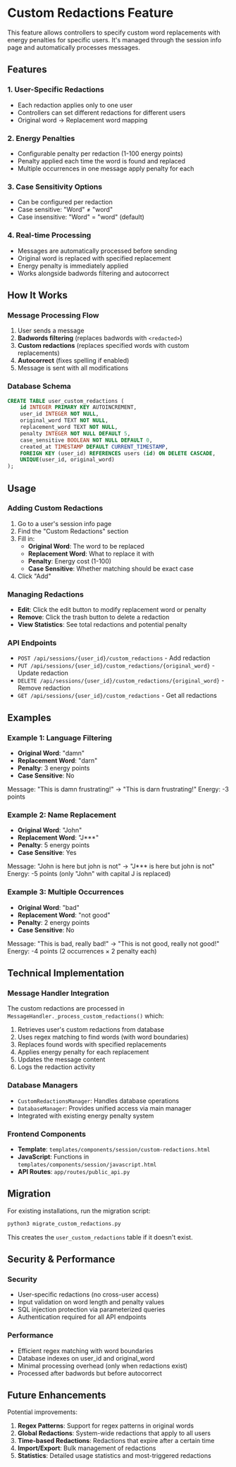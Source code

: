 # Custom Redactions Feature

This feature allows controllers to specify custom word replacements with energy penalties for specific users. It's managed through the session info page and automatically processes messages.

## Features

### 1. User-Specific Redactions
- Each redaction applies only to one user
- Controllers can set different redactions for different users
- Original word → Replacement word mapping

### 2. Energy Penalties
- Configurable penalty per redaction (1-100 energy points)
- Penalty applied each time the word is found and replaced
- Multiple occurrences in one message apply penalty for each

### 3. Case Sensitivity Options
- Can be configured per redaction
- Case sensitive: "Word" ≠ "word"
- Case insensitive: "Word" = "word" (default)

### 4. Real-time Processing
- Messages are automatically processed before sending
- Original word is replaced with specified replacement
- Energy penalty is immediately applied
- Works alongside badwords filtering and autocorrect

## How It Works

### Message Processing Flow
1. User sends a message
2. **Badwords filtering** (replaces badwords with `<redacted>`)
3. **Custom redactions** (replaces specified words with custom replacements)
4. **Autocorrect** (fixes spelling if enabled)
5. Message is sent with all modifications

### Database Schema
```sql
CREATE TABLE user_custom_redactions (
    id INTEGER PRIMARY KEY AUTOINCREMENT,
    user_id INTEGER NOT NULL,
    original_word TEXT NOT NULL,
    replacement_word TEXT NOT NULL,
    penalty INTEGER NOT NULL DEFAULT 5,
    case_sensitive BOOLEAN NOT NULL DEFAULT 0,
    created_at TIMESTAMP DEFAULT CURRENT_TIMESTAMP,
    FOREIGN KEY (user_id) REFERENCES users (id) ON DELETE CASCADE,
    UNIQUE(user_id, original_word)
);
```

## Usage

### Adding Custom Redactions
1. Go to a user's session info page
2. Find the "Custom Redactions" section
3. Fill in:
   - **Original Word**: The word to be replaced
   - **Replacement Word**: What to replace it with
   - **Penalty**: Energy cost (1-100)
   - **Case Sensitive**: Whether matching should be exact case
4. Click "Add"

### Managing Redactions
- **Edit**: Click the edit button to modify replacement word or penalty
- **Remove**: Click the trash button to delete a redaction
- **View Statistics**: See total redactions and potential penalty

### API Endpoints
- `POST /api/sessions/{user_id}/custom_redactions` - Add redaction
- `PUT /api/sessions/{user_id}/custom_redactions/{original_word}` - Update redaction
- `DELETE /api/sessions/{user_id}/custom_redactions/{original_word}` - Remove redaction
- `GET /api/sessions/{user_id}/custom_redactions` - Get all redactions

## Examples

### Example 1: Language Filtering
- **Original Word**: "damn"
- **Replacement Word**: "darn"
- **Penalty**: 3 energy points
- **Case Sensitive**: No

Message: "This is damn frustrating!" → "This is darn frustrating!"
Energy: -3 points

### Example 2: Name Replacement
- **Original Word**: "John"
- **Replacement Word**: "J***"
- **Penalty**: 5 energy points
- **Case Sensitive**: Yes

Message: "John is here but john is not" → "J*** is here but john is not"
Energy: -5 points (only "John" with capital J is replaced)

### Example 3: Multiple Occurrences
- **Original Word**: "bad"
- **Replacement Word**: "not good"
- **Penalty**: 2 energy points
- **Case Sensitive**: No

Message: "This is bad, really bad!" → "This is not good, really not good!"
Energy: -4 points (2 occurrences × 2 penalty each)

## Technical Implementation

### Message Handler Integration
The custom redactions are processed in `MessageHandler._process_custom_redactions()` which:
1. Retrieves user's custom redactions from database
2. Uses regex matching to find words (with word boundaries)
3. Replaces found words with specified replacements
4. Applies energy penalty for each replacement
5. Updates the message content
6. Logs the redaction activity

### Database Managers
- `CustomRedactionsManager`: Handles database operations
- `DatabaseManager`: Provides unified access via main manager
- Integrated with existing energy penalty system

### Frontend Components
- **Template**: `templates/components/session/custom-redactions.html`
- **JavaScript**: Functions in `templates/components/session/javascript.html`
- **API Routes**: `app/routes/public_api.py`

## Migration

For existing installations, run the migration script:
```bash
python3 migrate_custom_redactions.py
```

This creates the `user_custom_redactions` table if it doesn't exist.

## Security & Performance

### Security
- User-specific redactions (no cross-user access)
- Input validation on word length and penalty values
- SQL injection protection via parameterized queries
- Authentication required for all API endpoints

### Performance
- Efficient regex matching with word boundaries
- Database indexes on user_id and original_word
- Minimal processing overhead (only when redactions exist)
- Processed after badwords but before autocorrect

## Future Enhancements

Potential improvements:
1. **Regex Patterns**: Support for regex patterns in original words
2. **Global Redactions**: System-wide redactions that apply to all users
3. **Time-based Redactions**: Redactions that expire after a certain time
4. **Import/Export**: Bulk management of redactions
5. **Statistics**: Detailed usage statistics and most-triggered redactions

